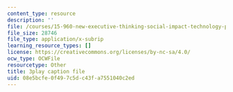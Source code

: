 ```yaml
---
content_type: resource
description: ''
file: /courses/15-960-new-executive-thinking-social-impact-technology-projects-fall-2017-spring-2018/08e5bcfe0f497c5dc43fa7551040c2ed_HaySEpWEsdU.srt
file_size: 28746
file_type: application/x-subrip
learning_resource_types: []
license: https://creativecommons.org/licenses/by-nc-sa/4.0/
ocw_type: OCWFile
resourcetype: Other
title: 3play caption file
uid: 08e5bcfe-0f49-7c5d-c43f-a7551040c2ed
---
```

